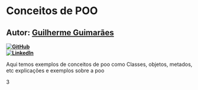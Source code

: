 # Conceitos de POO 
## Autor: [Guilherme Guimarães](https://github.com/GuiLhermeoliveiraf/)

 **[![GitHub](https://img.shields.io/badge/-GitHub-181717?style=flat&logo=github&logoColor=white)](https://github.com/GuiLhermeoliveiraf/)**  
 **[![LinkedIn](https://img.shields.io/badge/-LinkedIn-0A66C2?style=flat&logo=linkedin&logoColor=white)](https://www.linkedin.com/in/guilhermeoliiveira/)**

Aqui temos exemplos de conceitos de poo como Classes, objetos, metados, etc explicações e exemplos sobre a poo



3
